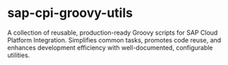# sap-cpi-groovy-utils
A collection of reusable, production-ready Groovy scripts for SAP Cloud Platform Integration. Simplifies common tasks, promotes code reuse, and enhances development efficiency with well-documented, configurable utilities.
